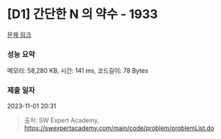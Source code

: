 # [D1] 간단한 N 의 약수 - 1933 

[문제 링크](https://swexpertacademy.com/main/code/problem/problemDetail.do?contestProbId=AV5PhcWaAKIDFAUq) 

### 성능 요약

메모리: 58,280 KB, 시간: 141 ms, 코드길이: 78 Bytes

### 제출 일자

2023-11-01 20:31



> 출처: SW Expert Academy, https://swexpertacademy.com/main/code/problem/problemList.do